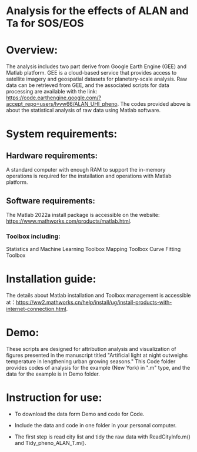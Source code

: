 Analysis for the effects of ALAN and Ta for SOS/EOS
=====
# Overview:

The analysis includes two part derive from Google Earth Engine (GEE) and Matlab platform. GEE is a cloud-based service that provides access to satellite imagery and geospatial datasets for planetary-scale analysis. Raw data can be retrieved from GEE, and the associated scripts for data processing are available with the link: https://code.earthengine.google.com/?accept_repo=users/lvvw66/ALAN_UHI_pheno. The codes provided above is about the statistical analysis of raw data using Matlab software.

# System requirements:
## Hardware requirements:
A standard computer with enough RAM to support the in-memory operations is required for the installation and operations with Matlab platform.
## Software requirements: 
The Matlab 2022a install package is accessible on the website: https://www.mathworks.com/products/matlab.html.
### Toolbox including:
Statistics and Machine Learning Toolbox
Mapping Toolbox
Curve Fitting Toolbox

# Installation guide:

The details about Matlab installation and Toolbox management is accessible at：https://ww2.mathworks.cn/help/install/ug/install-products-with-internet-connection.html. 

# Demo:

These scripts are designed for attribution analysis and visualization of figures presented in the manuscript titled "Artificial light at night outweighs temperature in lengthening urban growing seasons." This Code folder provides codes of analysis for the example (New York) in ".m" type, and the data for the example is in Demo folder. 
	
# Instruction for use:

* To download the data form Demo and code for Code.

* Include the data and code in one folder in your personal computer.

* The first step is read city list and tidy the raw data with ReadCityInfo.m() and Tidy_pheno_ALAN_T.m().

